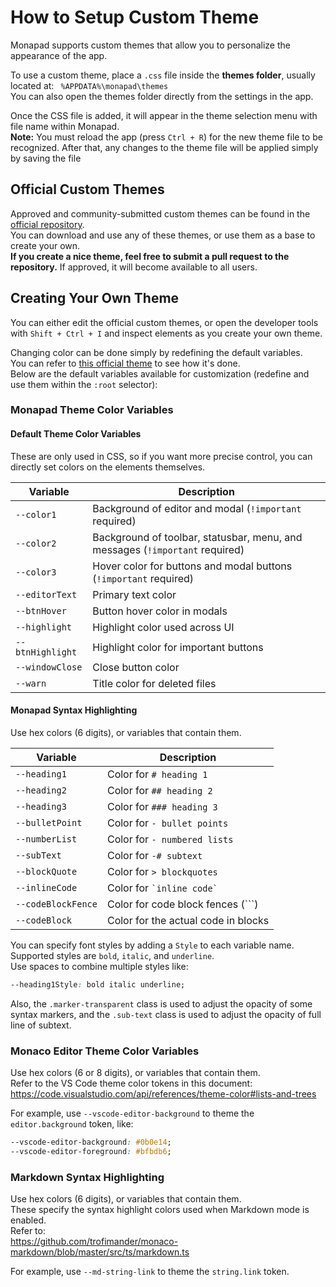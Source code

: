 # How to Setup Custom Theme

Monapad supports custom themes that allow you to personalize the appearance of the app.

To use a custom theme, place a `.css` file inside the **themes folder**, usually located at: `
%APPDATA%\monapad\themes`  
You can also open the themes folder directly from the settings in the app.

Once the CSS file is added, it will appear in the theme selection menu with file name within Monapad.  
**Note:** You must reload the app (press `Ctrl + R`) for the new theme file to be recognized. After that, any changes to the theme file will be applied simply by saving the file

## Official Custom Themes

Approved and community-submitted custom themes can be found in the [official repository](https://github.com/sheetau/monapad/tree/main/customthemes).  
You can download and use any of these themes, or use them as a base to create your own.  
**If you create a nice theme, feel free to submit a pull request to the repository.** If approved, it will become available to all users.

## Creating Your Own Theme

You can either edit the official custom themes, or open the developer tools with `Shift + Ctrl + I` and inspect elements as you create your own theme.

Changing color can be done simply by redefining the default variables.  
You can refer to [this official theme](https://github.com/sheetau/monapad/tree/main/customthemes/Ayu.css) to see how it's done.  
Below are the default variables available for customization (redefine and use them within the `:root` selector):

### Monapad Theme Color Variables

#### Default Theme Color Variables

These are only used in CSS, so if you want more precise control, you can directly set colors on the elements themselves.

| Variable         | Description                                                                  |
| ---------------- | ---------------------------------------------------------------------------- |
| `--color1`       | Background of editor and modal (`!important` required)                       |
| `--color2`       | Background of toolbar, statusbar, menu, and messages (`!important` required) |
| `--color3`       | Hover color for buttons and modal buttons (`!important` required)            |
| `--editorText`   | Primary text color                                                           |
| `--btnHover`     | Button hover color in modals                                                 |
| `--highlight`    | Highlight color used across UI                                               |
| `--btnHighlight` | Highlight color for important buttons                                        |
| `--windowClose`  | Close button color                                                           |
| `--warn`         | Title color for deleted files                                                |

#### Monapad Syntax Highlighting

Use hex colors (6 digits), or variables that contain them.

| Variable           | Description                         |
| ------------------ | ----------------------------------- |
| `--heading1`       | Color for `# heading 1`             |
| `--heading2`       | Color for `## heading 2`            |
| `--heading3`       | Color for `### heading 3`           |
| `--bulletPoint`    | Color for `- bullet points`         |
| `--numberList`     | Color for `- numbered lists`        |
| `--subText`        | Color for `-# subtext`              |
| `--blockQuote`     | Color for `> blockquotes`           |
| `--inlineCode`     | Color for `` `inline code` ``       |
| `--codeBlockFence` | Color for code block fences (```)   |
| `--codeBlock`      | Color for the actual code in blocks |

You can specify font styles by adding a `Style` to each variable name.  
Supported styles are `bold`, `italic`, and `underline`.  
Use spaces to combine multiple styles like:

```css
--heading1Style: bold italic underline;
```

Also, the `.marker-transparent` class is used to adjust the opacity of some syntax markers, and the `.sub-text` class is used to adjust the opacity of full line of subtext.

### Monaco Editor Theme Color Variables

Use hex colors (6 or 8 digits), or variables that contain them.  
Refer to the VS Code theme color tokens in this document:  
https://code.visualstudio.com/api/references/theme-color#lists-and-trees

For example, use `--vscode-editor-background` to theme the `editor.background` token, like:

```css
--vscode-editor-background: #0b0e14;
--vscode-editor-foreground: #bfbdb6;
```

### Markdown Syntax Highlighting

Use hex colors (6 digits), or variables that contain them.  
These specify the syntax highlight colors used when Markdown mode is enabled.  
Refer to:  
https://github.com/trofimander/monaco-markdown/blob/master/src/ts/markdown.ts

For example, use `--md-string-link` to theme the `string.link` token.
